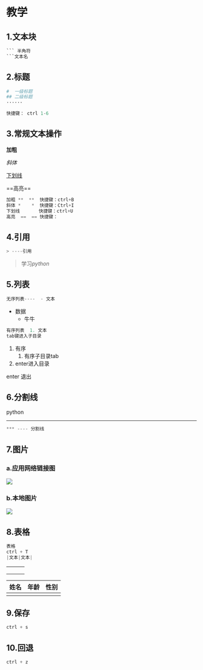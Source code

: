 # 教学

## 1.文本块

```python
​``` 半角符 
​```文本名
```

## 2.标题

```python 
#  一级标题 
## 二级标题
······

快捷键： ctrl 1-6
```



## 3.常规文本操作

**加粗**

*斜体*

<u>下划线</u>

==高亮==



``` python
加粗 **  **  快捷键：ctrl+B
斜体 *    *  快捷键：Ctrl+I
下划线       快捷键：ctrl+U
高亮  ==  == 快捷键：
```

## 4.引用

```python
> ----引用
```

> 学习*python*

## 5.列表

```python
无序列表----  - 文本
```

- 数据
  - 牛牛

``` python
有序列表  1. 文本
tab键进入子目录
```

1. 有序
   1. 有序子目录tab	
2. enter进入目录

enter 退出

## 6.分割线

python

***

```python  
*** ---- 分割线
```

## 7.图片

### a.应用网络链接图

![ ](https://th.bing.com/th/id/OIP.EoiRf7Qa38kz_M0A_HqwzQHaEo?w=287&h=180&c=7&r=0&o=5&dpr=1.3&pid=1.7)

### b.本地图片

![ ](D:\硕士文件夹\笔记\img\view.jpg)

## 8.表格

```python 
表格
ctrl + T
|文本|文本|
```

|      |      |      |
| ---- | ---- | ---- |
|      |      |      |
|      |      |      |
|      |      |      |

| 姓名 | 年龄 | 性别 |
| ---- | ---- | ---- |
|      |      |      |

## 9.保存

```python 
ctrl + s
```

## 10.回退

```python
ctrl + z
```



